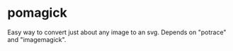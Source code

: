 # pomagick
Easy way to convert just about any image to an svg. Depends on "potrace" and "imagemagick".
